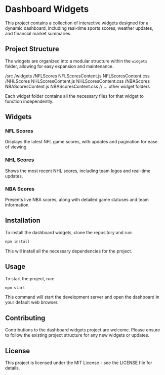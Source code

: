 # Dashboard Widgets

This project contains a collection of interactive widgets designed for a dynamic dashboard, including real-time sports scores, weather updates, and financial market summaries.

## Project Structure

The widgets are organized into a modular structure within the `widgets` folder, allowing for easy expansion and maintenance.

/src
/widgets
/NFLScores
NFLScoresContent.js
NFLScoresContent.css
/NHLScores
NHLScoresContent.js
NHLScoresContent.css
/NBAScores
NBAScoresContent.js
NBAScoresContent.css
// ... other widget folders


Each widget folder contains all the necessary files for that widget to function independently.

## Widgets

### NFL Scores

Displays the latest NFL game scores, with updates and pagination for ease of viewing.

### NHL Scores

Shows the most recent NHL scores, including team logos and real-time updates.

### NBA Scores

Presents live NBA scores, along with detailed game statuses and team information.

## Installation

To install the dashboard widgets, clone the repository and run:

```bash
npm install
```

This will install all the necessary dependencies for the project.

## Usage
To start the project, run:
```bash
npm start
```

This command will start the development server and open the dashboard in your default web browser.

## Contributing
Contributions to the dashboard widgets project are welcome. Please ensure to follow the existing project structure for any new widgets or updates.

## License
This project is licensed under the MIT License - see the LICENSE file for details.
